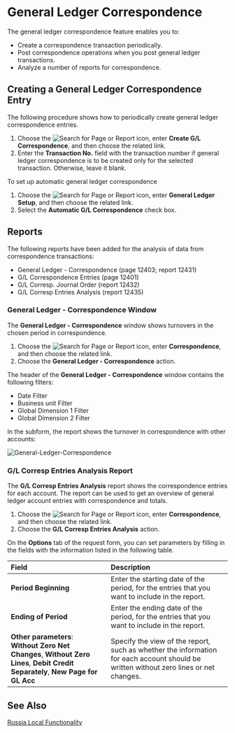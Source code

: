 # General Ledger Correspondence

The general ledger correspondence feature enables you to: 

- Create a correspondence transaction periodically.
- Post correspondence operations when you post general ledger transactions.
- Analyze a number of reports for correspondence.

 

## Creating a General Ledger Correspondence Entry

 

The following procedure shows how to periodically create general ledger correspondence entries.

 

1. Choose the ![Search for Page or Report](https://github.com/DianaMalina/dynamics365smb-docs/blob/Pre-RussiaLF_EN/business-central/LocalFunctionality/RussiaLF_EN/search-icon.png) icon, enter **Create G/L Correspondence**, and then choose the related link.
2. Enter the **Transaction No.** field with the transaction number if general ledger correspondence is to be created only for the selected transaction. Otherwise, leave it blank.

 

To set up automatic general ledger correspondence

 

1. Choose the ![Search for Page or Report](https://github.com/DianaMalina/dynamics365smb-docs/blob/Pre-RussiaLF_EN/business-central/LocalFunctionality/RussiaLF_EN/search-icon.png) icon, enter **General Ledger Setup**, and then choose the related link.
2. Select the **Automatic G/L Correspondence** check box.

 

## Reports

 

The following reports have been added for the analysis of data from correspondence transactions:

 

- General Ledger - Correspondence (page 12403; report 12431)
- G/L Correspondence Entries (page 12401)
- G/L Corresp. Journal Order (report 12432)
- G/L Corresp Entries Analysis (report 12435)

 

### General Ledger - Correspondence Window

 

The **General Ledger - Correspondence** window shows turnovers in the chosen period in correspondence.

 

1. Choose the ![Search for Page or Report](https://github.com/DianaMalina/dynamics365smb-docs/blob/Pre-RussiaLF_EN/business-central/LocalFunctionality/RussiaLF_EN/search-icon.png) icon, enter **Correspondence**, and then choose the related link.
2. Choose the **General Ledger - Correspondence** action.

 

The header of the **General Ledger - Correspondence** window contains the following filters:

 

- Date Filter
- Business unit Filter
- Global Dimension 1 Filter
- Global Dimension 2 Filter

 

In the subform, the report shows the turnover in correspondence with other accounts:

![General-Ledger-Correspondence](C:\GitHub\dynamics365smb-docs\business-central\LocalFunctionality\business-central\LocalFunctionality\RussiaLF_EN\General-Ledger-Correspondence.png)

 

### G/L Corresp Entries Analysis Report

 

The **G/L Corresp Entries Analysis** report shows the correspondence entries for each account. The report can be used to get an overview of general ledger account entries with correspondence and totals.

 

1. Choose the ![Search for Page or Report](https://github.com/DianaMalina/dynamics365smb-docs/blob/Pre-RussiaLF_EN/business-central/LocalFunctionality/RussiaLF_EN/search-icon.png) icon, enter **Correspondence**, and then choose the related link.
2. Choose the **G/L Corresp Entries Analysis** action.

 

On the **Options** tab of the request form, you can set parameters by filling in the fields with the information listed in the following table.

 

| Field                                                        | Description                                                  |
| :----------------------------------------------------------- | :----------------------------------------------------------- |
| **Period Beginning**                                         | Enter the starting date of the period, for the entries that you want to include in the report. |
| **Ending of Period**                                         | Enter the ending date of the period, for the entries that you want to include in the report. |
| **Other parameters**:<br />**Without Zero Net Changes**, **Without Zero Lines**, **Debit Credit Separately**, **New Page for GL Acc** | Specify the view of the report, such as whether the information for each account should be written without zero lines or net changes. |

 

## See Also

 

[Russia Local Functionality](https://github.com/AliiaSalikhova/dynamics365smb-docs/blob/pr/10/business-central/LocalFunctionality/Russia/Russia_eng/eng-russia-local-functionality.md)


